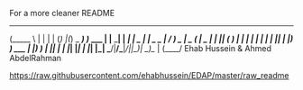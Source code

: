 For a more cleaner README

 ______           _           _     _ _  _
(_____ \         | |         | |   (_) |(_)  _
 _____) )___ ___ | |__  _____| |__  _| | _ _| |_ _   _
|  ____/ ___) _ \|  _ \(____ |  _ \| | || (_   _) | | |
| |   | |  | |_| | |_) ) ___ | |_) ) | || | | |_| |_| |
|_|   |_|   \___/|____/\_____|____/|_|\_)_|  \__)\__  |
                                                (____/
         Ehab Hussein & Ahmed AbdelRahman

https://raw.githubusercontent.com/ehabhussein/EDAP/master/raw_readme
